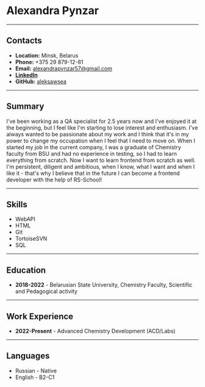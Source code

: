 # Alexandra Pynzar
***
## Contacts

* __Location:__ Minsk, Belarus
* __Phone:__ +375 29 879-12-81
* __Email:__ alexandrapynzar57@gmail.com
* [__LinkedIn__](https://www.linkedin.com/in/alexandra-pynzar-279058261/)
* __GitHub:__ [aleksawsea](https://github.com/aleksawsea)
***

## Summary

I've been working as a QA specialist for 2.5 years now and I've enjoyed it at the beginning, but I feel like I'm starting to lose interest and enthusiasm. I've always wanted to be passionate about my work and I think that it's in my power to change my occupation when I feel that I need to move on. When I started my job in the current company, I was a graduate of Chemistry faculty from BSU and had no experience in testing, so I had to learn everything from scratch. Now I want to learn frontend from scratch as well. I'm persistent, diligent and ambitious, when I know, what I want and when I like it - that's why I believe that in the future I can become a frontend developer with the help of RS-School!
***

## Skills

* WebAPI
* HTML
* Git
* TortoiseSVN
* SQL
***

## Education

* __2018-2022__ - Belarusian State University, Chemistry Faculty, Scientific and Pedagogical activity
***

## Work Experience

* __2022-Present__ - Advanced Chemistry Development (ACD/Labs)
*******

## Languages

* Russian - Native
* English - B2-C1


